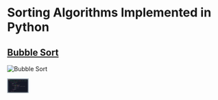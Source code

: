 # Sorting Algorithms Implemented in Python

## [Bubble Sort](bubble_sort.py)

![Bubble Sort](https://upload.wikimedia.org/wikipedia/commons/c/c8/Bubble-sort-example-300px.gif)

<img src="https://github.com/kannanjayachandran/Python/blob/b12d61ea893a03911d10b5ea968dcaa2090f1ff8/1.%20DATA%20STRUCTURES%20AND%20ALGORITHMS/Algorithms/Sorting/bubbleSort.png" width="10%"/>
